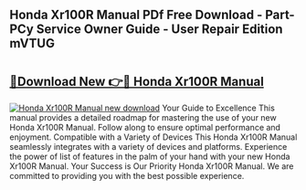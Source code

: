 ## Honda Xr100R Manual PDf Free Download - Part-PCy Service Owner Guide - User Repair Edition mVTUG

# <h2><a href="http://bc2024.oget.top/?id=Honda+Xr100R+Manual">🔗Download New 👉🔴 Honda Xr100R Manual</a></h2>

[![Honda Xr100R Manual new download](https://i.imgur.com/5g1atiW.png)](http://bc2024.oget.top/?id=Honda+Xr100R+Manual)
Your Guide to Excellence This manual provides a detailed roadmap for mastering the use of your new Honda Xr100R Manual. Follow along to ensure optimal performance and enjoyment. Compatible with a Variety of Devices This Honda Xr100R Manual seamlessly integrates with a variety of devices and platforms. Experience the power of list of features in the palm of your hand with your new Honda Xr100R Manual. Your Success is Our Priority Honda Xr100R Manual. We are committed to providing you with the best possible experience.

